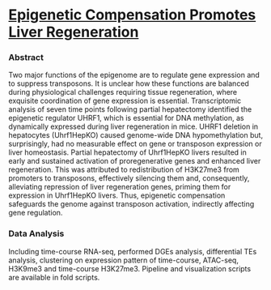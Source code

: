 # [Epigenetic Compensation Promotes Liver Regeneration](https://www.sciencedirect.com/science/article/pii/S1534580719304472)
### Abstract
Two major functions of the epigenome are to regulate gene expression and to suppress transposons. It is unclear how these functions are balanced during physiological challenges requiring tissue regeneration, where exquisite coordination of gene expression is essential. Transcriptomic analysis of seven time points following partial hepatectomy identified the epigenetic regulator UHRF1, which is essential for DNA methylation, as dynamically expressed during liver regeneration in mice. UHRF1 deletion in hepatocytes (Uhrf1HepKO) caused genome-wide DNA hypomethylation but, surprisingly, had no measurable effect on gene or transposon expression or liver homeostasis. Partial hepatectomy of Uhrf1HepKO livers resulted in early and sustained activation of proregenerative genes and enhanced liver regeneration. This was attributed to redistribution of H3K27me3 from promoters to transposons, effectively silencing them and, consequently, alleviating repression of liver regeneration genes, priming them for expression in Uhrf1HepKO livers. Thus, epigenetic compensation safeguards the genome against transposon activation, indirectly affecting gene regulation.

### Data Analysis

Including time-course RNA-seq, performed DGEs analysis, differential TEs analysis, clustering on expression pattern of time-course, ATAC-seq, H3K9me3 and time-course H3K27me3. Pipeline and visualization scripts are available in fold scripts. 
